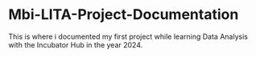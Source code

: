 # Mbi-LITA-Project-Documentation
This is where i documented my first project while learning Data Analysis with the Incubator Hub in the year 2024.
